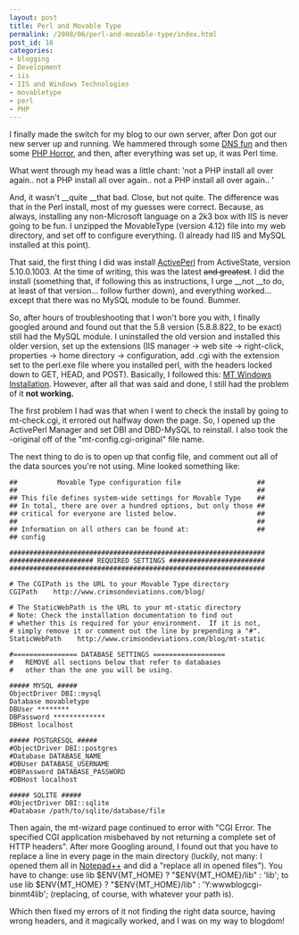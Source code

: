 ```yaml
---
layout: post
title: Perl and Movable Type
permalink: /2008/06/perl-and-movable-type/index.html
post_id: 16
categories: 
- blogging
- Development
- iis
- IIS and Windows Technologies
- movabletype
- perl
- PHP
---
```


I finally made the switch for my blog to our own server, after Don got our new 
server up and running. We hammered through some <a 
href="http://www.fatalerroronline.com/2008/06/installing-and-configuring-dns.htm
l">DNS fun</a> and then some <a 
href="http://www.fatalerroronline.com/2008/06/php-horror.html">PHP Horror</a>, 
and then, after everything was set up, it was Perl time.

What went through my head was a little chant: 'not a PHP install all over 
again.. not a PHP install all over again.. not a PHP install all over again.. '

And, it wasn't __quite __that bad. Close, but not quite. The difference was 
that in the Perl install, most of my guesses were correct. Because, as always, 
installing any non-Microsoft language on a 2k3 box with IIS is never going to 
be fun. I unzipped the MovableType (version 4.12) file into my web directory, 
and set off to configure everything. (I already had IIS and MySQL installed at 
this point).

That said, the first thing I did was install <a 
href="http://activestate.com/Products/activeperl/index.mhtml">ActivePerl</a> 
from ActiveState, version 5.10.0.1003. At the time of writing, this was the 
latest <strike>and greatest</strike>. I did the install (something that, if 
following this as instructions, I urge __not __to do, at least of that 
version... follow further down), and everything worked... except that there was 
no MySQL module to be found. Bummer.

So, after hours of troubleshooting that I won't bore you with, I finally 
googled around and found out that the 5.8 version (5.8.8.822, to be exact) 
still had the MySQL module. I uninstalled the old version and installed this 
older version, set up the extensions (IIS manager -> web site -> right-click, 
properties -> home directory -> configuration, add .cgi with the extension set 
to the perl.exe file where you installed perl, with the headers locked down to 
GET, HEAD, and POST). Basically, I followed this: <a 
href="http://www.movabletype.org/documentation/installation/windows.html">MT 
Windows Installation</a>. However, after all that was said and done, I still 
had the problem of it __not working.__

The first problem I had was that when I went to check the install by going to 
mt-check.cgi, it errored out halfway down the page. So, I opened up the 
ActivePerl Manager and set DBI and DBD-MySQL to reinstall. I also took the 
-original off of the "mt-config.cgi-original" file name.

The next thing to do is to open up that config file, and comment out
all of the data sources you're not using.  Mine looked something like:

    ##          Movable Type configuration file                   ##
    ##                                                            ##
    ## This file defines system-wide settings for Movable Type    ##
    ## In total, there are over a hundred options, but only those ##
    ## critical for everyone are listed below.                    ##
    ##                                                            ##
    ## Information on all others can be found at:                 ##
    ## config

    ################################################################
    ##################### REQUIRED SETTINGS ########################
    ################################################################

    # The CGIPath is the URL to your Movable Type directory
    CGIPath    http://www.crimsondeviations.com/blog/

    # The StaticWebPath is the URL to your mt-static directory
    # Note: Check the installation documentation to find out 
    # whether this is required for your environment.  If it is not,
    # simply remove it or comment out the line by prepending a "#".
    StaticWebPath    http://www.crimsondeviations.com/blog/mt-static

    #================ DATABASE SETTINGS ==================
    #   REMOVE all sections below that refer to databases 
    #   other than the one you will be using.

    ##### MYSQL #####
    ObjectDriver DBI::mysql
    Database movabletype
    DBUser ********
    DBPassword *************
    DBHost localhost

    ##### POSTGRESQL #####
    #ObjectDriver DBI::postgres
    #Database DATABASE_NAME
    #DBUser DATABASE_USERNAME
    #DBPassword DATABASE_PASSWORD
    #DBHost localhost

    ##### SQLITE #####
    #ObjectDriver DBI::sqlite
    #Database /path/to/sqlite/database/file

Then again, the mt-wizard page continued to error with "CGI Error. The 
specified CGI application misbehaved by not returning a complete set of HTTP 
headers".  After more Googling around, I found out that you have to replace a 
line in every page in the main directory (luckily, not many: I opened them all 
in <a href="http://notepad-plus.sourceforge.net/uk/site.htm">Notepad++</a> and 
did a "replace all in opened files"). You have to change:
use lib $ENV{MT_HOME} ? "$ENV{MT_HOME}/lib" : 'lib';
to
use lib $ENV{MT_HOME} ? "$ENV{MT_HOME}/lib" : 'Y:wwwblogcgi-binmt4lib';
(replacing, of course, with whatever your path is).

Which then fixed my errors of it not finding the right data source, having 
wrong headers, and it magically worked, and I was on my way to blogdom!


